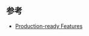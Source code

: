 ## 参考

-   [Production-ready Features](https://docs.spring.io/spring-boot/docs/current/reference/html/actuator.html)
